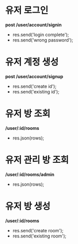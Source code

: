# 유저 로그인

**post /user/account/signin**

* res.send('login complete');
* res.send('wrong password');

# 유저 계정 생성

**post /user/account/signup**

* res.send('create id');
* res.send('existing id');

# 유저 방 조회

**/user/:id/rooms**

* res.json(rows);

# 유저 관리 방 조회

**/user/:id/rooms/admin**

* res.json(rows);

# 유저 방 생성

**/user/:id/rooms**

* res.send('create room');
* res.send('existing room');